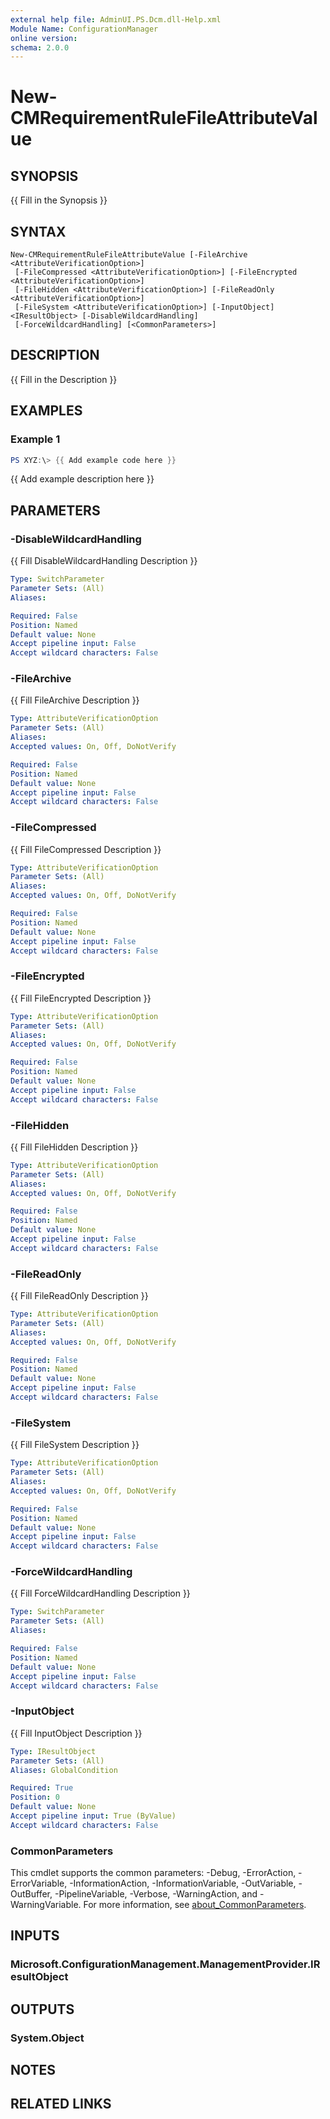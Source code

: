 ```yaml
---
external help file: AdminUI.PS.Dcm.dll-Help.xml
Module Name: ConfigurationManager
online version:
schema: 2.0.0
---
```


# New-CMRequirementRuleFileAttributeValue

## SYNOPSIS
{{ Fill in the Synopsis }}

## SYNTAX

```
New-CMRequirementRuleFileAttributeValue [-FileArchive <AttributeVerificationOption>]
 [-FileCompressed <AttributeVerificationOption>] [-FileEncrypted <AttributeVerificationOption>]
 [-FileHidden <AttributeVerificationOption>] [-FileReadOnly <AttributeVerificationOption>]
 [-FileSystem <AttributeVerificationOption>] [-InputObject] <IResultObject> [-DisableWildcardHandling]
 [-ForceWildcardHandling] [<CommonParameters>]
```

## DESCRIPTION
{{ Fill in the Description }}

## EXAMPLES

### Example 1
```powershell
PS XYZ:\> {{ Add example code here }}
```

{{ Add example description here }}

## PARAMETERS

### -DisableWildcardHandling
{{ Fill DisableWildcardHandling Description }}

```yaml
Type: SwitchParameter
Parameter Sets: (All)
Aliases:

Required: False
Position: Named
Default value: None
Accept pipeline input: False
Accept wildcard characters: False
```

### -FileArchive
{{ Fill FileArchive Description }}

```yaml
Type: AttributeVerificationOption
Parameter Sets: (All)
Aliases:
Accepted values: On, Off, DoNotVerify

Required: False
Position: Named
Default value: None
Accept pipeline input: False
Accept wildcard characters: False
```

### -FileCompressed
{{ Fill FileCompressed Description }}

```yaml
Type: AttributeVerificationOption
Parameter Sets: (All)
Aliases:
Accepted values: On, Off, DoNotVerify

Required: False
Position: Named
Default value: None
Accept pipeline input: False
Accept wildcard characters: False
```

### -FileEncrypted
{{ Fill FileEncrypted Description }}

```yaml
Type: AttributeVerificationOption
Parameter Sets: (All)
Aliases:
Accepted values: On, Off, DoNotVerify

Required: False
Position: Named
Default value: None
Accept pipeline input: False
Accept wildcard characters: False
```

### -FileHidden
{{ Fill FileHidden Description }}

```yaml
Type: AttributeVerificationOption
Parameter Sets: (All)
Aliases:
Accepted values: On, Off, DoNotVerify

Required: False
Position: Named
Default value: None
Accept pipeline input: False
Accept wildcard characters: False
```

### -FileReadOnly
{{ Fill FileReadOnly Description }}

```yaml
Type: AttributeVerificationOption
Parameter Sets: (All)
Aliases:
Accepted values: On, Off, DoNotVerify

Required: False
Position: Named
Default value: None
Accept pipeline input: False
Accept wildcard characters: False
```

### -FileSystem
{{ Fill FileSystem Description }}

```yaml
Type: AttributeVerificationOption
Parameter Sets: (All)
Aliases:
Accepted values: On, Off, DoNotVerify

Required: False
Position: Named
Default value: None
Accept pipeline input: False
Accept wildcard characters: False
```

### -ForceWildcardHandling
{{ Fill ForceWildcardHandling Description }}

```yaml
Type: SwitchParameter
Parameter Sets: (All)
Aliases:

Required: False
Position: Named
Default value: None
Accept pipeline input: False
Accept wildcard characters: False
```

### -InputObject
{{ Fill InputObject Description }}

```yaml
Type: IResultObject
Parameter Sets: (All)
Aliases: GlobalCondition

Required: True
Position: 0
Default value: None
Accept pipeline input: True (ByValue)
Accept wildcard characters: False
```

### CommonParameters
This cmdlet supports the common parameters: -Debug, -ErrorAction, -ErrorVariable, -InformationAction, -InformationVariable, -OutVariable, -OutBuffer, -PipelineVariable, -Verbose, -WarningAction, and -WarningVariable. For more information, see [about_CommonParameters](http://go.microsoft.com/fwlink/?LinkID=113216).

## INPUTS

### Microsoft.ConfigurationManagement.ManagementProvider.IResultObject

## OUTPUTS

### System.Object
## NOTES

## RELATED LINKS
